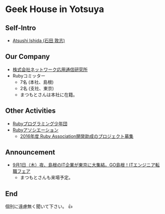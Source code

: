 # Geek House in Yotsuya

## Self-Intro

* [Atsushi Ishida (石田 敦志)](https://github.com/gipcompany)

## Our Company

* [株式会社ネットワーク応用通信研究所](http://www.netlab.jp/)
* Rubyコミッター
    * 7名 (本社、島根)
    * 2名 (支社、東京)
    * まつもとさんは本社に在籍。

## Other Activities

* [Rubyプログラミング少年団](http://smalruby.jp/)
* [Rubyアソシエーション](http://www.ruby.or.jp/ja/)
    * [2016年度 Ruby Association開発助成のプロジェクト募集](http://www.ruby.or.jp/ja/news/20160805.html)

## Announcement

* [9月1日（木）夜、島根のIT企業が東京に大集結。GO島根！ITエンジニア転職フェア](http://www.shimane-itworks.jp/event/901)
    * まつもとさんも来場予定。

## End

個別に遠慮無く聞いて下さい。 :+1:
